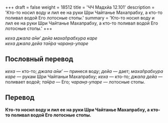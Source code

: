 +++
draft = false
weight = 18512
title = 'ЧЧ Мадхйа 12.101'
description = 'Кто-то носил воду и лил ее на руки Шри Чайтанье Махапрабху, а кто-то поливал водой Его лотосные стопы.'
summary = 'Кто-то носил воду и лил ее на руки Шри Чайтанье Махапрабху, а кто-то поливал водой Его лотосные стопы.'
+++

_кеха джала а̄ни’ дейа маха̄прабхура каре  
кеха джала дейа та̄н̇ра чаран̣а-упаре_

## Пословный перевод

_кеха_ — кто-то; _джала_ _а̄ни’_ — принеся воду; _дейа_ — дает; _маха̄прабхура_ _каре_ — рукам Шри Чайтаньи Махапрабху; _кеха_ — кто-то; _джала_ _дейа_ — поливает водой; _та̄н̇ра_ — Его; _чаран̣а_\-_упаре_ — лотосные стопы.

## Перевод

**Кто-то носил воду и лил ее на руки Шри Чайтанье Махапрабху, а кто-то поливал водой Его лотосные стопы.**
